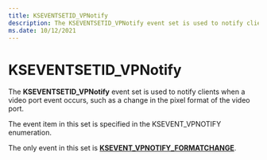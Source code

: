 ```yaml
---
title: KSEVENTSETID_VPNotify
description: The KSEVENTSETID_VPNotify event set is used to notify clients when a video port event occurs.
ms.date: 10/12/2021
---
```


# KSEVENTSETID_VPNotify

The **KSEVENTSETID_VPNotify** event set is used to notify clients when a video port event occurs, such as a change in the pixel format of the video port.

The event item in this set is specified in the KSEVENT_VPNOTIFY enumeration.

The only event in this set is [**KSEVENT_VPNOTIFY_FORMATCHANGE**](ksevent-vpnotify-formatchange.md).
